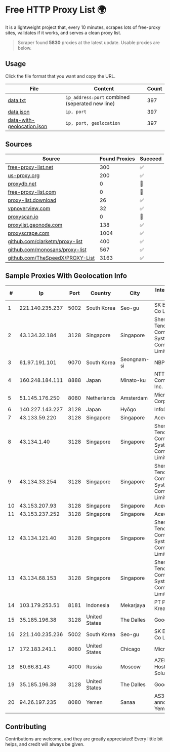 
# Free HTTP Proxy List 🌍

It is a lightweight project that, every 10 minutes, scrapes lots of free-proxy sites, validates if it works, and serves a clean proxy list.


> Scraper found **5830** proxies at the latest update. Usable proxies are below.

## Usage

Click the file format that you want and copy the URL.


|File|Content|Count|
|----|-------|-----|
|[data.txt](https://raw.githubusercontent.com/themiralay/Proxy-List-World/master/data.txt)|`ip_address:port` combined (seperated new line)|397|
|[data.json](https://raw.githubusercontent.com/themiralay/Proxy-List-World/master/data.json)|`ip, port`|397|
|[data-with-geolocation.json](https://raw.githubusercontent.com/themiralay/Proxy-List-World/master/data-with-geolocation.json)|`ip, port, geolocation`|397|

## Sources

|Source|Found Proxies|Succeed|
|------|-------------|-------|
|[free-proxy-list.net](https://free-proxy-list.net)|300|✅|
|[us-proxy.org](https://www.us-proxy.org)|200|✅|
|[proxydb.net](http://proxydb.net)|0|🚫|
|[free-proxy-list.com](https://free-proxy-list.com/?page=&port=&type%5B%5D=http&type%5B%5D=https&up_time=0&search=Search)|0|🚫|
|[proxy-list.download](https://www.proxy-list.download/HTTP)|26|✅|
|[vpnoverview.com](https://vpnoverview.com/privacy/anonymous-browsing/free-proxy-servers)|32|✅|
|[proxyscan.io](https://www.proxyscan.io)|0|🚫|
|[proxylist.geonode.com](https://proxylist.geonode.com/api/proxy-list?limit=300&page=1&sort_by=lastChecked&sort_type=desc&protocols=http,https)|138|✅|
|[proxyscrape.com](https://api.proxyscrape.com/v2/?request=displayproxies&protocol=http&timeout=10000&country=all&ssl=all&anonymity=all)|1004|✅|
|[github.com/clarketm/proxy-list](https://raw.githubusercontent.com/clarketm/proxy-list/master/proxy-list-raw.txt)|400|✅|
|[github.com/monosans/proxy-list](https://raw.githubusercontent.com/monosans/proxy-list/main/proxies/http.txt)|567|✅|
|[github.com/TheSpeedX/PROXY-List](https://raw.githubusercontent.com/TheSpeedX/PROXY-List/master/http.txt)|3163|✅|


## Sample Proxies With Geolocation Info

|#|Ip|Port|Country|City|Internet Service Provider|
|-|--|----|-------|----|-------------------------|
|1|221.140.235.237|5002|South Korea|Seo-gu|SK Broadband Co Ltd|
|2|43.134.32.184|3128|Singapore|Singapore|Shenzhen Tencent Computer Systems Company Limited|
|3|61.97.191.101|9070|South Korea|Seongnam-si|NBP|
|4|160.248.184.111|8888|Japan|Minato-ku|NTT PC Communications, Inc.|
|5|51.145.176.250|8080|Netherlands|Amsterdam|Microsoft Corporation|
|6|140.227.143.227|3128|Japan|Hyōgo|InfoSphere|
|7|43.133.59.220|3128|Singapore|Singapore|Aceville Pte.ltd|
|8|43.134.1.40|3128|Singapore|Singapore|Shenzhen Tencent Computer Systems Company Limited|
|9|43.134.33.254|3128|Singapore|Singapore|Shenzhen Tencent Computer Systems Company Limited|
|10|43.153.207.93|3128|Singapore|Singapore|Aceville Pte.ltd|
|11|43.153.237.252|3128|Singapore|Singapore|Aceville Pte.ltd|
|12|43.134.121.40|3128|Singapore|Singapore|Shenzhen Tencent Computer Systems Company Limited|
|13|43.134.68.153|3128|Singapore|Singapore|Shenzhen Tencent Computer Systems Company Limited|
|14|103.179.253.51|8181|Indonesia|Mekarjaya|PT Pusaka Kreasi Mandiri|
|15|35.185.196.38|3128|United States|The Dalles|Google LLC|
|16|221.140.235.236|5002|South Korea|Seo-gu|SK Broadband Co Ltd|
|17|172.183.241.1|8080|United States|Chicago|Microsoft|
|18|80.66.81.43|4000|Russia|Moscow|AZERTA.RU Hosting Solutions|
|19|35.185.196.38|3128|United States|The Dalles|Google LLC|
|20|94.26.197.235|8080|Yemen|Sanaa|AS30873 annoucement YemenNet|



## Contributing

Contributions are welcome, and they are greatly appreciated! Every
little bit helps, and credit will always be given.

